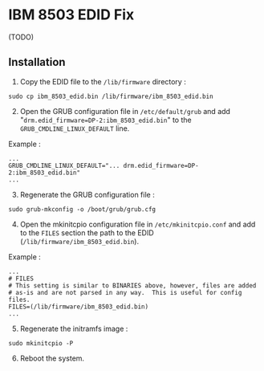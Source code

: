 # IBM 8503 EDID Fix
(TODO)
## Installation
1. Copy the EDID file to the `/lib/firmware` directory :
```
sudo cp ibm_8503_edid.bin /lib/firmware/ibm_8503_edid.bin
```
2. Open the GRUB configuration file in `/etc/default/grub` and add "`drm.edid_firmware=DP-2:ibm_8503_edid.bin`" to the `GRUB_CMDLINE_LINUX_DEFAULT` line.

Example :
```
...
GRUB_CMDLINE_LINUX_DEFAULT="... drm.edid_firmware=DP-2:ibm_8503_edid.bin"
...
```
3. Regenerate the GRUB configuration file :
```
sudo grub-mkconfig -o /boot/grub/grub.cfg
```
4. Open the mkinitcpio configuration file in `/etc/mkinitcpio.conf` and add to the `FILES` section the path to the EDID (`/lib/firmware/ibm_8503_edid.bin`).

Example :
```
...
# FILES
# This setting is similar to BINARIES above, however, files are added
# as-is and are not parsed in any way.  This is useful for config files.
FILES=(/lib/firmware/ibm_8503_edid.bin)
...
```
5. Regenerate the initramfs image :
```
sudo mkinitcpio -P
```
6. Reboot the system.
